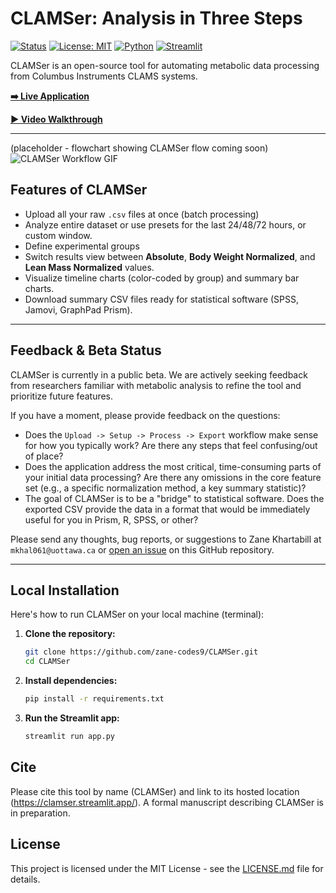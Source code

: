 # CLAMSer: Analysis in Three Steps

[![Status](https://img.shields.io/badge/Status-Beta-orange.svg)](#)
[![License: MIT](https://img.shields.io/badge/License-MIT-yellow.svg)](https://opensource.org/licenses/MIT)
[![Python](https://img.shields.io/badge/Python-3.9+-blue.svg)](https://www.python.org/downloads/)
[![Streamlit](https://img.shields.io/badge/Streamlit-1.33+-ff4b4b.svg)](https://streamlit.io)

CLAMSer is an open-source tool for automating metabolic data processing from Columbus Instruments CLAMS systems.

**[➡️ Live Application](https://clamser.streamlit.app/)**

**[▶️ Video Walkthrough](https://www.youtube.com/watch?v=LuBnGmRzcB8)**

---

(placeholder - flowchart showing CLAMSer flow coming soon)
![CLAMSer Workflow GIF](https://github.com/Zane-K/CLAMSer/blob/main/assets/clamser_demo.gif?raw=true)

## Features of CLAMSer

*   Upload all your raw `.csv` files at once (batch processing)
*   Analyze entire dataset or use presets for the last 24/48/72 hours, or custom window.
*   Define experimental groups
*   Switch results view between **Absolute**, **Body Weight Normalized**, and **Lean Mass Normalized** values.
*   Visualize timeline charts (color-coded by group) and summary bar charts.
*   Download summary CSV files ready for statistical software (SPSS, Jamovi, GraphPad Prism).

---

## Feedback & Beta Status

CLAMSer is currently in a public beta. We are actively seeking feedback from researchers familiar with metabolic analysis to refine the tool and prioritize future features.

If you have a moment, please provide feedback on the questions:

* Does the `Upload -> Setup -> Process -> Export` workflow make sense for how you typically work? Are there any steps that feel confusing/out of place?
* Does the application address the most critical, time-consuming parts of your initial data processing? Are there any omissions in the core feature set (e.g., a specific normalization method, a key summary statistic)?
* The goal of CLAMSer is to be a "bridge" to statistical software. Does the exported CSV provide the data in a format that would be immediately useful for you in Prism, R, SPSS, or other?

Please send any thoughts, bug reports, or suggestions to Zane Khartabill at `mkhal061@uottawa.ca` or [open an issue](https://github.com/zane-codes9/CLAMSer/issues) on this GitHub repository.

---

## Local Installation

Here's how to run CLAMSer on your local machine (terminal):

1.  **Clone the repository:**
    ```bash
    git clone https://github.com/zane-codes9/CLAMSer.git
    cd CLAMSer
    ```

2.  **Install dependencies:**
    ```bash
    pip install -r requirements.txt
    ```

3.  **Run the Streamlit app:**
    ```bash
    streamlit run app.py
    ```

## Cite

Please cite this tool by name (CLAMSer) and link to its hosted location (https://clamser.streamlit.app/). A formal manuscript describing CLAMSer is in preparation.

## License

This project is licensed under the MIT License - see the [LICENSE.md](LICENSE.md) file for details.
